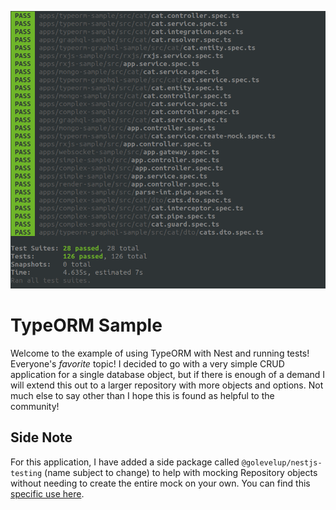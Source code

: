 <p align="center">
  <img src="./testCoverage.png"/>
</p>

# TypeORM Sample

Welcome to the example of using TypeORM with Nest and running tests! Everyone's _favorite_ topic! I decided to go with a very simple CRUD application for a single database object, but if there is enough of a demand I will extend this out to a larger repository with more objects and options. Not much else to say other than I hope this is found as helpful to the community!

## Side Note

For this application, I have added a side package called `@golevelup/nestjs-testing` (name subject to change) to help with mocking Repository objects without needing to create the entire mock on your own. You can find this [specific use here](./src/cat/cat.service.create-mock.spec.ts).

